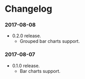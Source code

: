 # Changelog

### 2017-08-08
- 0.2.0 release.
  - Grouped bar charts support.

### 2017-08-07
- 0.1.0 release.
  - Bar charts support.
